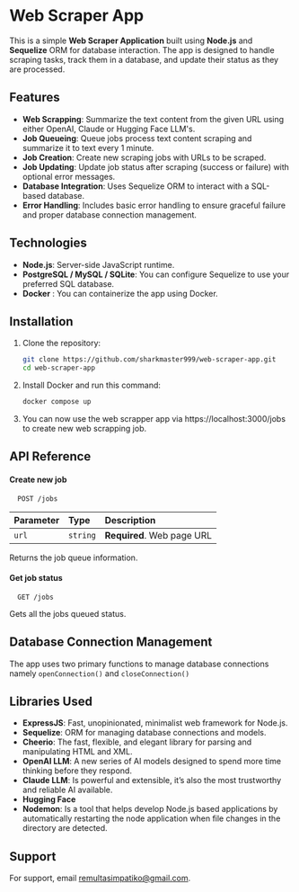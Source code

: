 # Web Scraper App

This is a simple **Web Scraper Application** built using **Node.js** and **Sequelize** ORM for database interaction. The app is designed to handle scraping tasks, track them in a database, and update their status as they are processed.

## Features

- **Web Scrapping**: Summarize the text content from the given URL using either OpenAI, Claude or Hugging Face LLM's.
- **Job Queueing**: Queue jobs process text content scraping and summarize it to text every 1 minute.
- **Job Creation**: Create new scraping jobs with URLs to be scraped.
- **Job Updating**: Update job status after scraping (success or failure) with optional error messages.
- **Database Integration**: Uses Sequelize ORM to interact with a SQL-based database.
- **Error Handling**: Includes basic error handling to ensure graceful failure and proper database connection management.

## Technologies

- **Node.js**: Server-side JavaScript runtime.
- **PostgreSQL / MySQL / SQLite**: You can configure Sequelize to use your preferred SQL database.
- **Docker** : You can containerize the app using Docker.

## Installation

1. Clone the repository:

   ```bash
   git clone https://github.com/sharkmaster999/web-scraper-app.git
   cd web-scraper-app

2. Install Docker and run this command:
   ```bash
   docker compose up

3. You can now use the web scrapper app via https://localhost:3000/jobs to create new web scrapping job.


## API Reference

#### Create new job

```http
  POST /jobs
```

| Parameter | Type     | Description                |
| :-------- | :------- | :------------------------- |
| `url`     | `string` | **Required**. Web page URL |

Returns the job queue information.

#### Get job status

```http
  GET /jobs
```

Gets all the jobs queued status.

## Database Connection Management

The app uses two primary functions to manage database connections namely `openConnection()` and `closeConnection()`

## Libraries Used

- **ExpressJS**: Fast, unopinionated, minimalist web framework for Node.js.
- **Sequelize**: ORM for managing database connections and models.
- **Cheerio**: The fast, flexible, and elegant library for parsing and manipulating HTML and XML.
- **OpenAI LLM**: A new series of AI models designed to spend more time thinking before they respond.
- **Claude LLM**: Is powerful and extensible, it’s also the most trustworthy and reliable AI available.
- **Hugging Face**
- **Nodemon**: Is a tool that helps develop Node.js based applications by automatically restarting the node application when file changes in the directory are detected.

## Support

For support, email remultasimpatiko@gmail.com.
